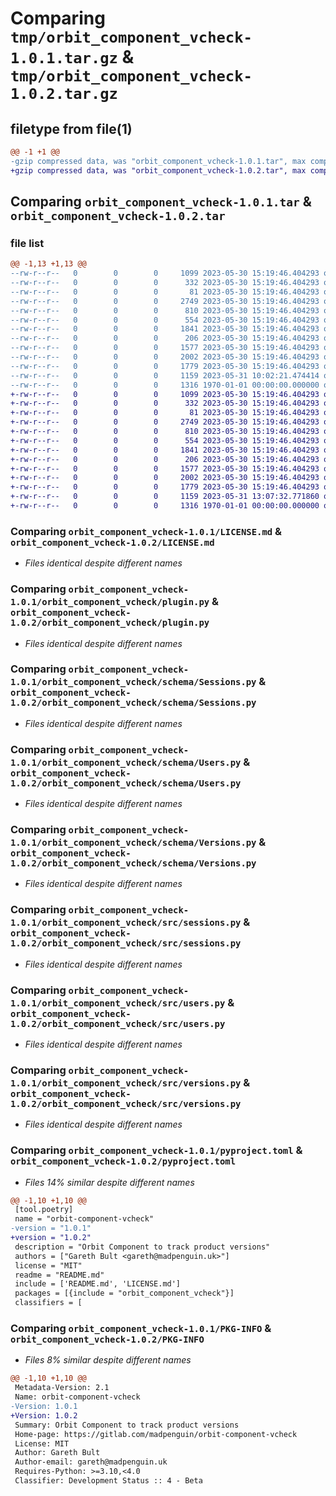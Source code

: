 # Comparing `tmp/orbit_component_vcheck-1.0.1.tar.gz` & `tmp/orbit_component_vcheck-1.0.2.tar.gz`

## filetype from file(1)

```diff
@@ -1 +1 @@
-gzip compressed data, was "orbit_component_vcheck-1.0.1.tar", max compression
+gzip compressed data, was "orbit_component_vcheck-1.0.2.tar", max compression
```

## Comparing `orbit_component_vcheck-1.0.1.tar` & `orbit_component_vcheck-1.0.2.tar`

### file list

```diff
@@ -1,13 +1,13 @@
--rw-r--r--   0        0        0     1099 2023-05-30 15:19:46.404293 orbit_component_vcheck-1.0.1/LICENSE.md
--rw-r--r--   0        0        0      332 2023-05-30 15:19:46.404293 orbit_component_vcheck-1.0.1/README.md
--rw-r--r--   0        0        0       81 2023-05-30 15:19:46.404293 orbit_component_vcheck-1.0.1/orbit_component_vcheck/__init__.py
--rw-r--r--   0        0        0     2749 2023-05-30 15:19:46.404293 orbit_component_vcheck-1.0.1/orbit_component_vcheck/plugin.py
--rw-r--r--   0        0        0      810 2023-05-30 15:19:46.404293 orbit_component_vcheck-1.0.1/orbit_component_vcheck/schema/Sessions.py
--rw-r--r--   0        0        0      554 2023-05-30 15:19:46.404293 orbit_component_vcheck-1.0.1/orbit_component_vcheck/schema/Users.py
--rw-r--r--   0        0        0     1841 2023-05-30 15:19:46.404293 orbit_component_vcheck-1.0.1/orbit_component_vcheck/schema/Versions.py
--rw-r--r--   0        0        0      206 2023-05-30 15:19:46.404293 orbit_component_vcheck-1.0.1/orbit_component_vcheck/src/cli_base.py
--rw-r--r--   0        0        0     1577 2023-05-30 15:19:46.404293 orbit_component_vcheck-1.0.1/orbit_component_vcheck/src/sessions.py
--rw-r--r--   0        0        0     2002 2023-05-30 15:19:46.404293 orbit_component_vcheck-1.0.1/orbit_component_vcheck/src/users.py
--rw-r--r--   0        0        0     1779 2023-05-30 15:19:46.404293 orbit_component_vcheck-1.0.1/orbit_component_vcheck/src/versions.py
--rw-r--r--   0        0        0     1159 2023-05-31 10:02:21.474414 orbit_component_vcheck-1.0.1/pyproject.toml
--rw-r--r--   0        0        0     1316 1970-01-01 00:00:00.000000 orbit_component_vcheck-1.0.1/PKG-INFO
+-rw-r--r--   0        0        0     1099 2023-05-30 15:19:46.404293 orbit_component_vcheck-1.0.2/LICENSE.md
+-rw-r--r--   0        0        0      332 2023-05-30 15:19:46.404293 orbit_component_vcheck-1.0.2/README.md
+-rw-r--r--   0        0        0       81 2023-05-30 15:19:46.404293 orbit_component_vcheck-1.0.2/orbit_component_vcheck/__init__.py
+-rw-r--r--   0        0        0     2749 2023-05-30 15:19:46.404293 orbit_component_vcheck-1.0.2/orbit_component_vcheck/plugin.py
+-rw-r--r--   0        0        0      810 2023-05-30 15:19:46.404293 orbit_component_vcheck-1.0.2/orbit_component_vcheck/schema/Sessions.py
+-rw-r--r--   0        0        0      554 2023-05-30 15:19:46.404293 orbit_component_vcheck-1.0.2/orbit_component_vcheck/schema/Users.py
+-rw-r--r--   0        0        0     1841 2023-05-30 15:19:46.404293 orbit_component_vcheck-1.0.2/orbit_component_vcheck/schema/Versions.py
+-rw-r--r--   0        0        0      206 2023-05-30 15:19:46.404293 orbit_component_vcheck-1.0.2/orbit_component_vcheck/src/cli_base.py
+-rw-r--r--   0        0        0     1577 2023-05-30 15:19:46.404293 orbit_component_vcheck-1.0.2/orbit_component_vcheck/src/sessions.py
+-rw-r--r--   0        0        0     2002 2023-05-30 15:19:46.404293 orbit_component_vcheck-1.0.2/orbit_component_vcheck/src/users.py
+-rw-r--r--   0        0        0     1779 2023-05-30 15:19:46.404293 orbit_component_vcheck-1.0.2/orbit_component_vcheck/src/versions.py
+-rw-r--r--   0        0        0     1159 2023-05-31 13:07:32.771860 orbit_component_vcheck-1.0.2/pyproject.toml
+-rw-r--r--   0        0        0     1316 1970-01-01 00:00:00.000000 orbit_component_vcheck-1.0.2/PKG-INFO
```

### Comparing `orbit_component_vcheck-1.0.1/LICENSE.md` & `orbit_component_vcheck-1.0.2/LICENSE.md`

 * *Files identical despite different names*

### Comparing `orbit_component_vcheck-1.0.1/orbit_component_vcheck/plugin.py` & `orbit_component_vcheck-1.0.2/orbit_component_vcheck/plugin.py`

 * *Files identical despite different names*

### Comparing `orbit_component_vcheck-1.0.1/orbit_component_vcheck/schema/Sessions.py` & `orbit_component_vcheck-1.0.2/orbit_component_vcheck/schema/Sessions.py`

 * *Files identical despite different names*

### Comparing `orbit_component_vcheck-1.0.1/orbit_component_vcheck/schema/Users.py` & `orbit_component_vcheck-1.0.2/orbit_component_vcheck/schema/Users.py`

 * *Files identical despite different names*

### Comparing `orbit_component_vcheck-1.0.1/orbit_component_vcheck/schema/Versions.py` & `orbit_component_vcheck-1.0.2/orbit_component_vcheck/schema/Versions.py`

 * *Files identical despite different names*

### Comparing `orbit_component_vcheck-1.0.1/orbit_component_vcheck/src/sessions.py` & `orbit_component_vcheck-1.0.2/orbit_component_vcheck/src/sessions.py`

 * *Files identical despite different names*

### Comparing `orbit_component_vcheck-1.0.1/orbit_component_vcheck/src/users.py` & `orbit_component_vcheck-1.0.2/orbit_component_vcheck/src/users.py`

 * *Files identical despite different names*

### Comparing `orbit_component_vcheck-1.0.1/orbit_component_vcheck/src/versions.py` & `orbit_component_vcheck-1.0.2/orbit_component_vcheck/src/versions.py`

 * *Files identical despite different names*

### Comparing `orbit_component_vcheck-1.0.1/pyproject.toml` & `orbit_component_vcheck-1.0.2/pyproject.toml`

 * *Files 14% similar despite different names*

```diff
@@ -1,10 +1,10 @@
 [tool.poetry]
 name = "orbit-component-vcheck"
-version = "1.0.1"
+version = "1.0.2"
 description = "Orbit Component to track product versions"
 authors = ["Gareth Bult <gareth@madpenguin.uk>"]
 license = "MIT"
 readme = "README.md"
 include = ['README.md', 'LICENSE.md']
 packages = [{include = "orbit_component_vcheck"}]
 classifiers = [
```

### Comparing `orbit_component_vcheck-1.0.1/PKG-INFO` & `orbit_component_vcheck-1.0.2/PKG-INFO`

 * *Files 8% similar despite different names*

```diff
@@ -1,10 +1,10 @@
 Metadata-Version: 2.1
 Name: orbit-component-vcheck
-Version: 1.0.1
+Version: 1.0.2
 Summary: Orbit Component to track product versions
 Home-page: https://gitlab.com/madpenguin/orbit-component-vcheck
 License: MIT
 Author: Gareth Bult
 Author-email: gareth@madpenguin.uk
 Requires-Python: >=3.10,<4.0
 Classifier: Development Status :: 4 - Beta
```

